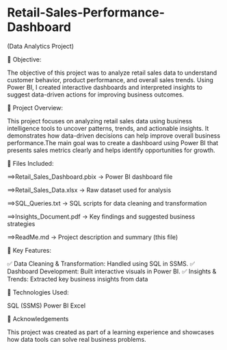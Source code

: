 # Retail-Sales-Performance-Dashboard
(Data Analytics Project)

🎯 Objective:

The objective of this project was to analyze retail sales data to understand customer behavior, product performance, and overall sales trends. Using Power BI, I created interactive dashboards and interpreted insights to suggest data-driven actions for improving business outcomes.

📁 Project Overview:

This project focuses on analyzing retail sales data using business intelligence tools to uncover patterns, trends, and actionable insights. It demonstrates how data-driven decisions can help improve overall business performance.The main goal was to create a dashboard using Power BI that presents sales metrics clearly and helps identify opportunities for growth.

📂 Files Included:

==>Retail_Sales_Dashboard.pbix → Power BI dashboard file

==>Retail_Sales_Data.xlsx → Raw dataset used for analysis

==>SQL_Queries.txt → SQL scripts for data cleaning and transformation

==>Insights_Document.pdf → Key findings and suggested business strategies

==>ReadMe.md → Project description and summary (this file)

🔑 Key Features:

✅ Data Cleaning & Transformation: Handled using SQL in SSMS.
✅ Dashboard Development: Built interactive visuals in Power BI.
✅ Insights & Trends: Extracted key business insights from data

🚀 Technologies Used:

SQL (SSMS)
Power BI
Excel

📎 Acknowledgements

This project was created as part of a learning experience and showcases how data tools can solve real business problems.



